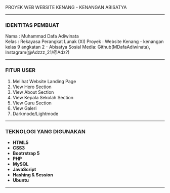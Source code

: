 PROYEK WEB
WEBSITE KENANG - KENANGAN ABISATYA

---

### IDENTITAS PEMBUAT

Nama : Muhammad Dafa Adiwinata  
Kelas : Rekayasa Perangkat Lunak (XI)
Proyek : Website Kenang - kenangan kelas 9 angkatan 2 - Abisatya
Sosial Media: Github(MDafaAdiwinata), Instagram(@Adzzz_21/@Adz?)

---

### FITUR USER

1. Melihat Website Landing Page
2. View Hero Section
3. View About Section
4. View Kepala Sekolah Section
5. View Guru Section
6. View Galeri
7. Darkmode/Lightmode

---

### TEKNOLOGI YANG DIGUNAKAN

- **HTML5**
- **CSS3**
- **Bootrstrap 5**
- **PHP**
- **MySQL**
- **JavaScript**
- **Hashing & Session**
- **Ubuntu**

---

